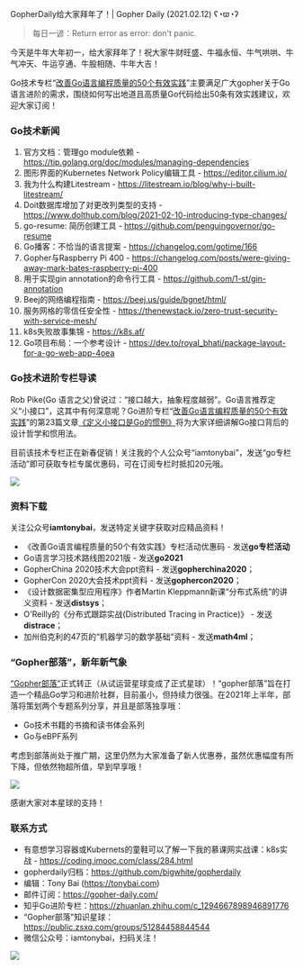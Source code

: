 GopherDaily给大家拜年了！| Gopher Daily (2021.02.12) ʕ◔ϖ◔ʔ

>每日一谚：Return error as error: don't panic.

今天是牛年大年初一，给大家拜年了！祝大家牛财旺盛、牛福永恒、牛气哄哄、牛气冲天、牛运亨通、牛股相随、牛年大吉！

Go技术专栏“[改善Go语⾔编程质量的50个有效实践](https://www.imooc.com/read/87)”主要满足广大gopher关于Go语言进阶的需求，围绕如何写出地道且高质量Go代码给出50条有效实践建议，欢迎大家订阅！

### Go技术新闻

1. 官方文档：管理go module依赖 - https://tip.golang.org/doc/modules/managing-dependencies 
2. 图形界面的Kubernetes Network Policy编辑工具 - https://editor.cilium.io/
3. 我为什么构建Litestream - https://litestream.io/blog/why-i-built-litestream/
4. Doit数据库增加了对更改列类型的支持 - https://www.dolthub.com/blog/2021-02-10-introducing-type-changes/
5. go-resume: 简历创建工具 - https://github.com/penguingovernor/go-resume
6. Go播客：不恰当的语言提案 - https://changelog.com/gotime/166
7. Gopher与Raspberry Pi 400 - https://changelog.com/posts/were-giving-away-mark-bates-raspberry-pi-400
8. 用于实现gin annotation的命令行工具 - https://github.com/1-st/gin-annotation
9. Beej的网络编程指南 - https://beej.us/guide/bgnet/html/
10. 服务网格的零信任安全性 - https://thenewstack.io/zero-trust-security-with-service-mesh/
11. k8s失败故事集锦 - https://k8s.af/
12. Go项目布局：一个参考设计 - https://dev.to/royal_bhati/package-layout-for-a-go-web-app-4oea

### Go技术进阶专栏导读

Rob Pike(Go 语言之父)曾说过：“接口越大，抽象程度越弱”。Go语言推荐定义“小接口”，这其中有何深意呢？Go进阶专栏“[改善Go语⾔编程质量的50个有效实践](https://mp.weixin.qq.com/s/RThCEQOdytQxwrMP7XRTRw)”的第23篇文章[《定义小接口是Go的惯例》](https://www.imooc.com/read/87/article/2425)将为大家详细讲解Go接口背后的设计哲学和惯用法。

目前该技术专栏正在新春促销！关注我的个人公众号“iamtonybai”，发送“go专栏活动”即可获取专栏专属优惠码，可在订阅专栏时抵扣20元哦。

![](http://image.tonybai.com/img/202011/go-column-pgo-with-qr-and-text.png)


### 资料下载

关注公众号**iamtonybai**，发送特定关键字获取对应精品资料！

* 《改善Go语⾔编程质量的50个有效实践》专栏活动优惠码 - 发送**go专栏活动**
* Go语言学习技术路线图2021版 - 发送**go2021**
* GopherChina 2020技术大会ppt资料 - 发送**gopherchina2020**；
* GopherCon 2020大会技术ppt资料 - 发送**gophercon2020**；
* 《设计数据密集型应用程序》作者Martin Kleppmann新课“分布式系统”的讲义资料 - 发送**distsys**；
* O'Reilly的《分布式跟踪实战(Distributed Tracing in Practice)》 - 发送**distrace**；
* 加州伯克利的47页的“机器学习的数学基础”资料 - 发送**math4ml**；

### “Gopher部落”，新年新气象

[“Gopher部落”](https://mp.weixin.qq.com/s/jUqAL7hf2GmMun64BJufEA)正式转正（从试运营星球变成了正式星球）！“gopher部落”旨在打造一个精品Go学习和进阶社群，目前虽小，但持续力很强。在2021年上半年，部落将策划两个专题系列分享，并且是部落独享哦：

* Go技术书籍的书摘和读书体会系列
* Go与eBPF系列

考虑到部落尚处于推广期，这里仍然为大家准备了新人优惠券，虽然优惠幅度有所下降，但依然物超所值，早到早享哦！

![](http://image.tonybai.com/img/202011/gopher-tribe-zsxq.png)

感谢大家对本星球的支持！

### 联系方式

* 有意想学习容器或Kubernets的童鞋可以了解一下我的慕课网实战课：k8s实战 - https://coding.imooc.com/class/284.html
* gopherdaily归档：https://github.com/bigwhite/gopherdaily
* 编辑：Tony Bai (https://tonybai.com)
* 邮件订阅：https://gopher-daily.com/
* 知乎Go进阶专栏：https://zhuanlan.zhihu.com/c_1294667898946891776
* “Gopher部落”知识星球：https://public.zsxq.com/groups/51284458844544
* 微信公众号：iamtonybai，扫码关注！

![](http://image.tonybai.com/img/202011/qrcode_for_iamtonybai.jpg)
